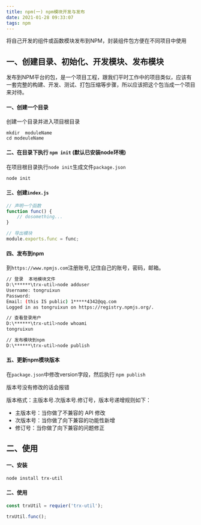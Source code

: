 ```yaml
---
title: npm(一) npm模块开发与发布
date: 2021-01-28 09:33:07
tags: npm
---
```


将自己开发的组件或函数模块发布到NPM，封装组件包方便在不同项目中使用

## 一、创建目录、初始化、开发模块、发布模块

发布到NPM平台的包，是一个项目工程，跟我们平时工作中的项目类似，应该有一套完整的构建、开发、测试、打包压缩等步骤，所以应该把这个包当成一个项目来对待。

#### 一、创建一个目录

创建一个目录并进入项目根目录
```shell
mkdir  moduleName
cd modeuleName
```

#### 二、在目录下执行 `npm init` (默认已安装node环境)

在项目根目录执行`node init`生成文件`package.json`

```bash
node init
```

#### 三、创建`index.js`

```javascript
// 声明一个函数
function func() {
    // dosomething...
}

// 导出模块   
module.exports.func = func;
```

#### 四、发布到npm

到`https://www.npmjs.com`注册账号,记住自己的账号，密码，邮箱。

```bash
// 登录  本地模块文件
D:\******\trx-util>node adduser
Username: tongruixun
Password:
Email: (this IS public) 1*****4342@qq.com
Logged in as tongruixun on https://registry.npmjs.org/.

// 查看登录用户
D:\******\trx-util>node whoami
tongruixun

// 发布模块到npm
D:\******\trx-util>node publish


```

#### 五、更新npm模块版本

在`package.json`中修改version字段，然后执行 `npm publish`

版本号没有修改的话会报错


版本格式：主版本号.次版本号.修订号，版本号递增规则如下：
- 主版本号：当你做了不兼容的 API 修改
- 次版本号：当你做了向下兼容的功能性新增
- 修订号：当你做了向下兼容的问题修正


## 二、使用

#### 一、安装
```bash
node install trx-util
```

#### 二、使用

```javascript
const trxUtil = requier('trx-util');

trxUtil.func();
```

